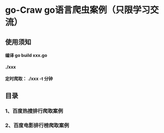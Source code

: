 # go-Craw go语言爬虫案例（只限学习交流）

## 使用须知
#### 编译 go build xxx.go
#### ./xxx
#### 定时爬取： ./xxx -t 分钟

## 目录
###  1、百度热搜排行爬取案例
###  2、百度电影排行榜爬取案例







